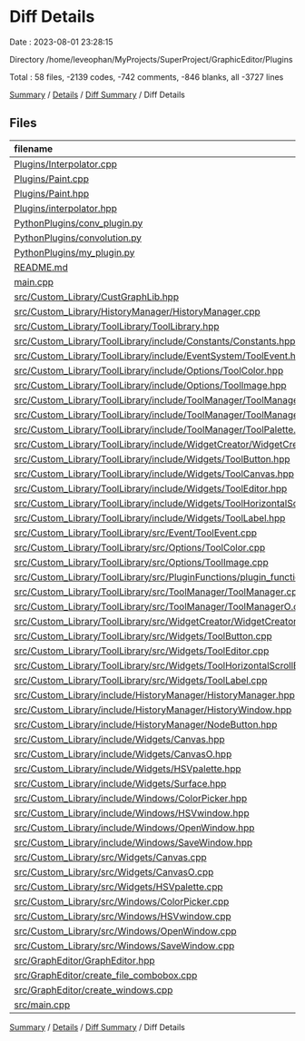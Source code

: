 # Diff Details

Date : 2023-08-01 23:28:15

Directory /home/leveophan/MyProjects/SuperProject/GraphicEditor/Plugins

Total : 58 files,  -2139 codes, -742 comments, -846 blanks, all -3727 lines

[Summary](results.md) / [Details](details.md) / [Diff Summary](diff.md) / Diff Details

## Files
| filename | language | code | comment | blank | total |
| :--- | :--- | ---: | ---: | ---: | ---: |
| [Plugins/Interpolator.cpp](/Plugins/Interpolator.cpp) | C++ | 15 | 0 | 4 | 19 |
| [Plugins/Paint.cpp](/Plugins/Paint.cpp) | C++ | 138 | 0 | 36 | 174 |
| [Plugins/Paint.hpp](/Plugins/Paint.hpp) | C++ | 28 | 0 | 17 | 45 |
| [Plugins/interpolator.hpp](/Plugins/interpolator.hpp) | C++ | 16 | 0 | 8 | 24 |
| [PythonPlugins/conv_plugin.py](/PythonPlugins/conv_plugin.py) | Python | -64 | 0 | -15 | -79 |
| [PythonPlugins/convolution.py](/PythonPlugins/convolution.py) | Python | -34 | 0 | -10 | -44 |
| [PythonPlugins/my_plugin.py](/PythonPlugins/my_plugin.py) | Python | -187 | 0 | -49 | -236 |
| [README.md](/README.md) | Markdown | -1 | 0 | -1 | -2 |
| [main.cpp](/main.cpp) | C++ | -32 | -6 | -14 | -52 |
| [src/Custom_Library/CustGraphLib.hpp](/src/Custom_Library/CustGraphLib.hpp) | C++ | 0 | 0 | -1 | -1 |
| [src/Custom_Library/HistoryManager/HistoryManager.cpp](/src/Custom_Library/HistoryManager/HistoryManager.cpp) | C++ | -1 | 0 | -2 | -3 |
| [src/Custom_Library/ToolLibrary/ToolLibrary.hpp](/src/Custom_Library/ToolLibrary/ToolLibrary.hpp) | C++ | -11 | 0 | -3 | -14 |
| [src/Custom_Library/ToolLibrary/include/Constants/Constants.hpp](/src/Custom_Library/ToolLibrary/include/Constants/Constants.hpp) | C++ | -6 | 0 | -1 | -7 |
| [src/Custom_Library/ToolLibrary/include/EventSystem/ToolEvent.hpp](/src/Custom_Library/ToolLibrary/include/EventSystem/ToolEvent.hpp) | C++ | -7 | 0 | -2 | -9 |
| [src/Custom_Library/ToolLibrary/include/Options/ToolColor.hpp](/src/Custom_Library/ToolLibrary/include/Options/ToolColor.hpp) | C++ | -22 | 0 | -7 | -29 |
| [src/Custom_Library/ToolLibrary/include/Options/ToolImage.hpp](/src/Custom_Library/ToolLibrary/include/Options/ToolImage.hpp) | C++ | -27 | 0 | -17 | -44 |
| [src/Custom_Library/ToolLibrary/include/ToolManager/ToolManager.hpp](/src/Custom_Library/ToolLibrary/include/ToolManager/ToolManager.hpp) | C++ | -35 | -2 | -19 | -56 |
| [src/Custom_Library/ToolLibrary/include/ToolManager/ToolManagerO.hpp](/src/Custom_Library/ToolLibrary/include/ToolManager/ToolManagerO.hpp) | C++ | 0 | -231 | -63 | -294 |
| [src/Custom_Library/ToolLibrary/include/ToolManager/ToolPalette.hpp](/src/Custom_Library/ToolLibrary/include/ToolManager/ToolPalette.hpp) | C++ | -35 | 0 | -9 | -44 |
| [src/Custom_Library/ToolLibrary/include/WidgetCreator/WidgetCreator.hpp](/src/Custom_Library/ToolLibrary/include/WidgetCreator/WidgetCreator.hpp) | C++ | -14 | 0 | -1 | -15 |
| [src/Custom_Library/ToolLibrary/include/Widgets/ToolButton.hpp](/src/Custom_Library/ToolLibrary/include/Widgets/ToolButton.hpp) | C++ | -43 | 0 | -17 | -60 |
| [src/Custom_Library/ToolLibrary/include/Widgets/ToolCanvas.hpp](/src/Custom_Library/ToolLibrary/include/Widgets/ToolCanvas.hpp) | C++ | 0 | -83 | -19 | -102 |
| [src/Custom_Library/ToolLibrary/include/Widgets/ToolEditor.hpp](/src/Custom_Library/ToolLibrary/include/Widgets/ToolEditor.hpp) | C++ | -33 | 0 | -13 | -46 |
| [src/Custom_Library/ToolLibrary/include/Widgets/ToolHorizontalScrollBar.hpp](/src/Custom_Library/ToolLibrary/include/Widgets/ToolHorizontalScrollBar.hpp) | C++ | -34 | 0 | -14 | -48 |
| [src/Custom_Library/ToolLibrary/include/Widgets/ToolLabel.hpp](/src/Custom_Library/ToolLibrary/include/Widgets/ToolLabel.hpp) | C++ | -25 | 0 | -9 | -34 |
| [src/Custom_Library/ToolLibrary/src/Event/ToolEvent.cpp](/src/Custom_Library/ToolLibrary/src/Event/ToolEvent.cpp) | C++ | -51 | 0 | -14 | -65 |
| [src/Custom_Library/ToolLibrary/src/Options/ToolColor.cpp](/src/Custom_Library/ToolLibrary/src/Options/ToolColor.cpp) | C++ | -4 | 0 | -2 | -6 |
| [src/Custom_Library/ToolLibrary/src/Options/ToolImage.cpp](/src/Custom_Library/ToolLibrary/src/Options/ToolImage.cpp) | C++ | -60 | -4 | -20 | -84 |
| [src/Custom_Library/ToolLibrary/src/PluginFunctions/plugin_function.cpp](/src/Custom_Library/ToolLibrary/src/PluginFunctions/plugin_function.cpp) | C++ | -5 | -5 | -4 | -14 |
| [src/Custom_Library/ToolLibrary/src/ToolManager/ToolManager.cpp](/src/Custom_Library/ToolLibrary/src/ToolManager/ToolManager.cpp) | C++ | -50 | -40 | -23 | -113 |
| [src/Custom_Library/ToolLibrary/src/ToolManager/ToolManagerO.cpp](/src/Custom_Library/ToolLibrary/src/ToolManager/ToolManagerO.cpp) | C++ | 0 | -4 | -2 | -6 |
| [src/Custom_Library/ToolLibrary/src/WidgetCreator/WidgetCreator.cpp](/src/Custom_Library/ToolLibrary/src/WidgetCreator/WidgetCreator.cpp) | C++ | -28 | 0 | -2 | -30 |
| [src/Custom_Library/ToolLibrary/src/Widgets/ToolButton.cpp](/src/Custom_Library/ToolLibrary/src/Widgets/ToolButton.cpp) | C++ | -120 | 0 | -25 | -145 |
| [src/Custom_Library/ToolLibrary/src/Widgets/ToolEditor.cpp](/src/Custom_Library/ToolLibrary/src/Widgets/ToolEditor.cpp) | C++ | -64 | 0 | -15 | -79 |
| [src/Custom_Library/ToolLibrary/src/Widgets/ToolHorizontalScrollBar.cpp](/src/Custom_Library/ToolLibrary/src/Widgets/ToolHorizontalScrollBar.cpp) | C++ | -85 | 0 | -21 | -106 |
| [src/Custom_Library/ToolLibrary/src/Widgets/ToolLabel.cpp](/src/Custom_Library/ToolLibrary/src/Widgets/ToolLabel.cpp) | C++ | -49 | 0 | -11 | -60 |
| [src/Custom_Library/include/HistoryManager/HistoryManager.hpp](/src/Custom_Library/include/HistoryManager/HistoryManager.hpp) | C++ | -120 | 0 | -31 | -151 |
| [src/Custom_Library/include/HistoryManager/HistoryWindow.hpp](/src/Custom_Library/include/HistoryManager/HistoryWindow.hpp) | C++ | 0 | -128 | -29 | -157 |
| [src/Custom_Library/include/HistoryManager/NodeButton.hpp](/src/Custom_Library/include/HistoryManager/NodeButton.hpp) | C++ | -20 | 0 | -4 | -24 |
| [src/Custom_Library/include/Widgets/Canvas.hpp](/src/Custom_Library/include/Widgets/Canvas.hpp) | C++ | -37 | -1 | -18 | -56 |
| [src/Custom_Library/include/Widgets/CanvasO.hpp](/src/Custom_Library/include/Widgets/CanvasO.hpp) | C++ | 0 | -45 | -27 | -72 |
| [src/Custom_Library/include/Widgets/HSVpalette.hpp](/src/Custom_Library/include/Widgets/HSVpalette.hpp) | C++ | -45 | 0 | -14 | -59 |
| [src/Custom_Library/include/Widgets/Surface.hpp](/src/Custom_Library/include/Widgets/Surface.hpp) | C++ | -30 | -1 | -13 | -44 |
| [src/Custom_Library/include/Windows/ColorPicker.hpp](/src/Custom_Library/include/Windows/ColorPicker.hpp) | C++ | -38 | 0 | -15 | -53 |
| [src/Custom_Library/include/Windows/HSVwindow.hpp](/src/Custom_Library/include/Windows/HSVwindow.hpp) | C++ | -37 | 0 | -18 | -55 |
| [src/Custom_Library/include/Windows/OpenWindow.hpp](/src/Custom_Library/include/Windows/OpenWindow.hpp) | C++ | -25 | 0 | -14 | -39 |
| [src/Custom_Library/include/Windows/SaveWindow.hpp](/src/Custom_Library/include/Windows/SaveWindow.hpp) | C++ | -27 | 0 | -13 | -40 |
| [src/Custom_Library/src/Widgets/Canvas.cpp](/src/Custom_Library/src/Widgets/Canvas.cpp) | C++ | -186 | -2 | -59 | -247 |
| [src/Custom_Library/src/Widgets/CanvasO.cpp](/src/Custom_Library/src/Widgets/CanvasO.cpp) | C++ | 0 | -187 | -68 | -255 |
| [src/Custom_Library/src/Widgets/HSVpalette.cpp](/src/Custom_Library/src/Widgets/HSVpalette.cpp) | C++ | -148 | 0 | -33 | -181 |
| [src/Custom_Library/src/Windows/ColorPicker.cpp](/src/Custom_Library/src/Windows/ColorPicker.cpp) | C++ | -125 | 0 | -24 | -149 |
| [src/Custom_Library/src/Windows/HSVwindow.cpp](/src/Custom_Library/src/Windows/HSVwindow.cpp) | C++ | -132 | 0 | -27 | -159 |
| [src/Custom_Library/src/Windows/OpenWindow.cpp](/src/Custom_Library/src/Windows/OpenWindow.cpp) | C++ | -60 | 0 | -13 | -73 |
| [src/Custom_Library/src/Windows/SaveWindow.cpp](/src/Custom_Library/src/Windows/SaveWindow.cpp) | C++ | -59 | 0 | -14 | -73 |
| [src/GraphEditor/GraphEditor.hpp](/src/GraphEditor/GraphEditor.hpp) | C++ | -17 | 0 | -9 | -26 |
| [src/GraphEditor/create_file_combobox.cpp](/src/GraphEditor/create_file_combobox.cpp) | C++ | -25 | 0 | -10 | -35 |
| [src/GraphEditor/create_windows.cpp](/src/GraphEditor/create_windows.cpp) | C++ | -54 | 0 | -19 | -73 |
| [src/main.cpp](/src/main.cpp) | C++ | -24 | -3 | -14 | -41 |

[Summary](results.md) / [Details](details.md) / [Diff Summary](diff.md) / Diff Details
